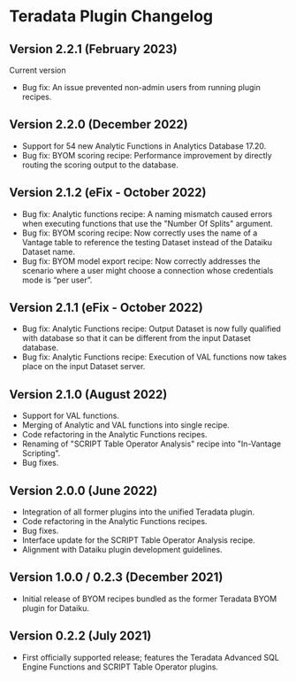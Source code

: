 # Teradata Plugin Changelog

## Version 2.2.1 (February 2023)

Current version

* Bug fix: An issue prevented non-admin users from running plugin recipes.

## Version 2.2.0 (December 2022)

* Support for 54 new Analytic Functions in Analytics Database 17.20.
* Bug fix: BYOM scoring recipe: Performance improvement by directly routing the scoring output to the database.

## Version 2.1.2 (eFix - October 2022)

* Bug fix: Analytic functions recipe: A naming mismatch caused errors when executing functions that use the "Number Of Splits" argument.
* Bug fix: BYOM scoring recipe: Now correctly uses the name of a Vantage table to reference the testing Dataset instead of the Dataiku Dataset name.
* Bug fix: BYOM model export recipe: Now correctly addresses the scenario where a user might choose a connection whose credentials mode is “per user”.

## Version 2.1.1 (eFix - October 2022)

* Bug fix: Analytic Functions recipe: Output Dataset is now fully qualified with database so that it can be different from the input Dataset database.
* Bug fix: Analytic Functions recipe: Execution of VAL functions now takes place on the input Dataset server.

## Version 2.1.0 (August 2022)

* Support for VAL functions.
* Merging of Analytic and VAL functions into single recipe.
* Code refactoring in the Analytic Functions recipes.
* Renaming of "SCRIPT Table Operator Analysis" recipe into "In-Vantage Scripting".
* Bug fixes.

## Version 2.0.0 (June 2022)

* Integration of all former plugins into the unified Teradata plugin.
* Code refactoring in the Analytic Functions recipes.
* Bug fixes.
* Interface update for the SCRIPT Table Operator Analysis recipe.
* Alignment with Dataiku plugin development guidelines.

## Version 1.0.0 / 0.2.3 (December 2021)

* Initial release of BYOM recipes bundled as the former Teradata BYOM plugin for Dataiku.

## Version 0.2.2 (July 2021)

* First officially supported release; features the Teradata Advanced SQL Engine Functions and SCRIPT Table Operator plugins.
